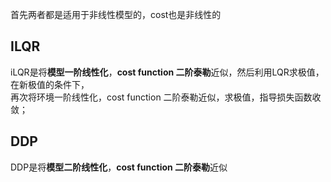 
首先两者都是适用于非线性模型的，cost也是非线性的

## ILQR
iLQR是将**模型一阶线性化**，**cost function 二阶泰勒**近似，然后利用LQR求极值，在新极值的条件下，  
再次将环境一阶线性化，cost function 二阶泰勒近似，求极值，指导损失函数收敛；

## DDP

DDP是将**模型二阶线性化**，**cost function 二阶泰勒**近似